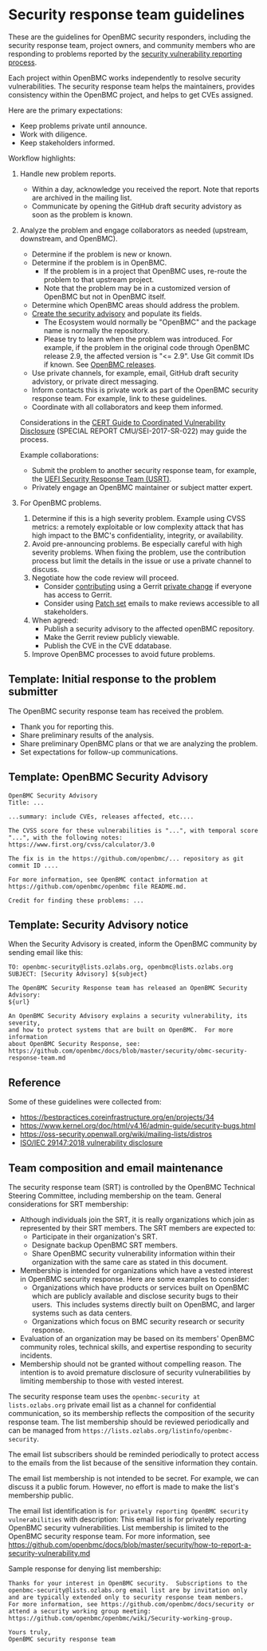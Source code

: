 # Security response team guidelines

These are the guidelines for OpenBMC security responders, including the
security response team, project owners, and community members who are
responding to problems reported by the [security vulnerability reporting
process][].

Each project within OpenBMC works independently to resolve security
vulnerabilities.  The security response team helps the maintainers, provides
consistency within the OpenBMC project, and helps to get CVEs assigned.

Here are the primary expectations:
 - Keep problems private until announce.
 - Work with diligence.
 - Keep stakeholders informed.

Workflow highlights:

1. Handle new problem reports.
    - Within a day, acknowledge you received the report.
      Note that reports are archived in the mailing list.
    - Communicate by opening the GitHub draft security advistory as soon as
      the problem is known.

2. Analyze the problem and engage collaborators as needed (upstream,
   downstream, and OpenBMC).
    - Determine if the problem is new or known.
    - Determine if the problem is in OpenBMC.
       - If the problem is in a project that OpenBMC uses, re-route
         the problem to that upstream project.
       - Note that the problem may be in a customized version of
         OpenBMC but not in OpenBMC itself.
    - Determine which OpenBMC areas should address the problem.
    - [Create the security advisory][] and populate its fields.
       - The Ecosystem would normally be "OpenBMC" and the package name
         is normally the repository.
       - Please try to learn when the problem was introduced.  For example, if
         the problem in the original code through OpenBMC release 2.9, the
         affected version is "<= 2.9".  Use Git commit IDs if known.
         See [OpenBMC releases][].
    - Use private channels, for example, email, GitHub draft security
      advistory, or private direct messaging.
    - Inform contacts this is private work as part of the OpenBMC
      security response team.  For example, link to these guidelines.
    - Coordinate with all collaborators and keep them informed.

   Considerations in the [CERT Guide to Coordinated Vulnerability
   Disclosure][] (SPECIAL REPORT CMU/SEI-2017-SR-022) may guide the process.

   Example collaborations:
    - Submit the problem to another security response team, for example, the
      [UEFI Security Response Team (USRT)][].
    - Privately engage an OpenBMC maintainer or subject matter expert.

3. For OpenBMC problems.
    1. Determine if this is a high severity problem.  Example using
       CVSS metrics: a remotely exploitable or low complexity attack that has
       high impact to the BMC's confidentiality, integrity, or availability.
    2. Avoid pre-announcing problems.  Be especially careful with high
       severity problems.  When fixing the problem, use the contribution
       process but limit the details in the issue or use a
       private channel to discuss.
    3. Negotiate how the code review will proceed.
        - Consider [contributing][] using a Gerrit [private change][] if
          everyone has access to Gerrit.
        - Consider using [Patch set][] emails to make reviews accessible to
          all stakeholders.
    4. When agreed:
        - Publish a security advisory to the affected openBMC repository.
        - Make the Gerrit review publicly viewable.
        - Publish the CVE in the CVE ddatabase.
    5. Improve OpenBMC processes to avoid future problems.

[security vulnerability reporting process]: ./obmc-security-response-team.md
[CVSS metrics]: https://www.first.org/cvss/calculator/3.0
[UEFI Security Response Team (USRT)]: https://uefi.org/security
[CERT Guide to Coordinated Vulnerability Disclosure]: https://resources.sei.cmu.edu/asset_files/SpecialReport/2017_003_001_503340.pdf
[contributing]: https://github.com/openbmc/docs/blob/master/CONTRIBUTING.md#submitting-changes-via-gerrit-server
[OpenBMC releases]: https://github.com/openbmc/docs/blob/master/release/release-notes.md
[private change]: https://gerrit-review.googlesource.com/Documentation/intro-user.html#private-changes
[Patch set]: https://en.wikipedia.org/wiki/Patch_(Unix)
[Create the security advisory]: https://docs.github.com/en/code-security/repository-security-advisories/creating-a-repository-security-advisory

## Template: Initial response to the problem submitter
The OpenBMC security response team has received the problem.
- Thank you for reporting this.
- Share preliminary results of the analysis.
- Share preliminary OpenBMC plans or that we are analyzing the problem.
- Set expectations for follow-up communications.

## Template: OpenBMC Security Advisory
```
OpenBMC Security Advisory
Title: ...

...summary: include CVEs, releases affected, etc....

The CVSS score for these vulnerabilities is "...", with temporal score
"...", with the following notes:
https://www.first.org/cvss/calculator/3.0

The fix is in the https://github.com/openbmc/... repository as git
commit ID ....

For more information, see OpenBMC contact information at
https://github.com/openbmc/openbmc file README.md.

Credit for finding these problems: ...
```

## Template: Security Advisory notice
When the Security Advisory is created, inform the OpenBMC community by
sending email like this:

```
TO: openbmc-security@lists.ozlabs.org, openbmc@lists.ozlabs.org
SUBJECT: [Security Advisory] ${subject}

The OpenBMC Security Response team has released an OpenBMC Security Advisory:
${url}

An OpenBMC Security Advisory explains a security vulnerability, its severity,
and how to protect systems that are built on OpenBMC.  For more information
about OpenBMC Security Response, see:
https://github.com/openbmc/docs/blob/master/security/obmc-security-response-team.md
```

## Reference
Some of these guidelines were collected from:
 - https://bestpractices.coreinfrastructure.org/en/projects/34
 - https://www.kernel.org/doc/html/v4.16/admin-guide/security-bugs.html
 - https://oss-security.openwall.org/wiki/mailing-lists/distros
 - [ISO/IEC 29147:2018 vulnerability disclosure](https://www.iso.org/standard/72311.html)

## Team composition and email maintenance

The security response team (SRT) is controlled by the OpenBMC Technical
Steering Committee, including membership on the team.  General
considerations for SRT membership:
- Although individuals join the SRT, it is really organizations which join as
  represented by their SRT members.  The SRT members are expected to:
   - Participate in their organization's SRT.
   - Designate backup OpenBMC SRT members.
   - Share OpenBMC security vulnerability information within their organization
     with the same care as stated in this document.
- Membership is intended for organizations which have a vested interest in
  OpenBMC security response.  Here are some examples to consider:
   - Organizations which have products or services built on OpenBMC which are
     publicly available and disclose security bugs to their users.  This
     includes systems directly built on OpenBMC, and larger systems such as
     data centers.
   - Organizations which focus on BMC security research or security response.
- Evaluation of an organization may be based on its members' OpenBMC community
  roles, technical skills, and expertise responding to security incidents.
- Membership should not be granted without compelling reason.  The intention
  is to avoid premature disclosure of security vulnerabilities by limiting
  membership to those with vested interest.

The security response team uses the `openbmc-security at
lists.ozlabs.org` private email list as a channel for confidential
communication, so its membership reflects the composition of the
security response team.  The list membership should be reviewed
periodically and can be managed from
`https://lists.ozlabs.org/listinfo/openbmc-security`.

The email list subscribers should be reminded periodically to protect
access to the emails from the list because of the sensitive
information they contain.

The email list membership is not intended to be secret. For example,
we can discuss it a public forum. However, no effort is made to make
the list's membership public.

The email list identification is `for privately reporting OpenBMC security
vulnerabilities` with description: This email list is for privately reporting
OpenBMC security vulnerabilities.  List membership is limited to the OpenBMC
security response team.  For more information, see
https://github.com/openbmc/docs/blob/master/security/how-to-report-a-security-vulnerability.md

Sample response for denying list membership:
```
Thanks for your interest in OpenBMC security.  Subscriptions to the
openbmc-security@lists.ozlabs.org email list are by invitation only
and are typically extended only to security response team members.
For more information, see https://github.com/openbmc/docs/security or
attend a security working group meeting:
https://github.com/openbmc/openbmc/wiki/Security-working-group.

Yours truly,
OpenBMC security response team
```
